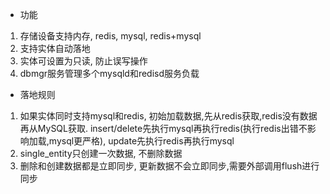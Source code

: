 * 功能
1. 存储设备支持内存, redis, mysql, redis+mysql
2. 支持实体自动落地
3. 实体可设置为只读, 防止误写操作
4. dbmgr服务管理多个mysqld和redisd服务负载

* 落地规则
1. 如果实体同时支持mysql和redis, 初始加载数据,先从redis获取,redis没有数据再从MySQL获取. insert/delete先执行mysql再执行redis(执行redis出错不影响加载,mysql更严格), update先执行redis再执行mysql
2. single_entity只创建一次数据, 不删除数据
3. 删除和创建数据都是立即同步, 更新数据不会立即同步,需要外部调用flush进行同步 
